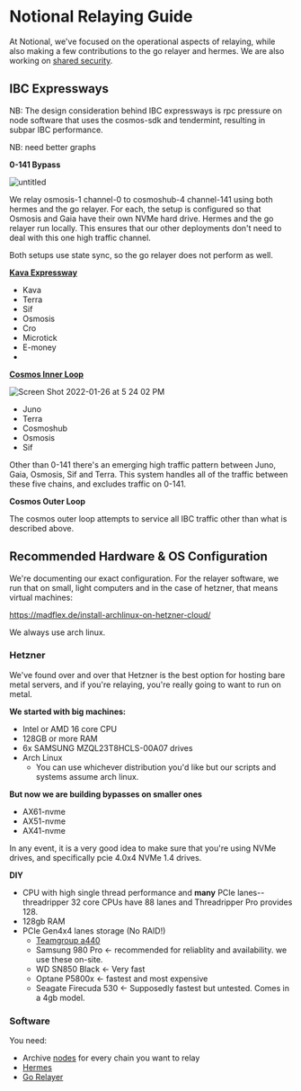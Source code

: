 # Notional Relaying Guide

At Notional, we've focused on the operational aspects of relaying, while also making a few contributions to the go relayer and hermes.  We are also working on [shared security](https://github.com/notional-labs/interchain-security). 


## IBC Expressways
NB: The design consideration behind IBC expressways is rpc pressure on node software that uses the cosmos-sdk and tendermint, resulting in subpar IBC performance. 

NB: need better graphs

**0-141 Bypass**

![untitled](https://user-images.githubusercontent.com/7142025/151144908-7f1239d8-85b6-47ed-9104-bbdfa4d2ce02.png)

We relay osmosis-1 channel-0 to cosmoshub-4 channel-141 using both hermes and the go relayer.  For each, the setup is configured so that Osmosis and Gaia have their own NVMe hard drive.   Hermes and the go relayer run locally. This ensures that our other deployments don't need to deal with this one high traffic channel.

Both setups use state sync, so the go relayer does not perform as well. 


**[Kava Expressway](kava-hwy.notional.ventures)**

* Kava
* Terra
* Sif
* Osmosis
* Cro
* Microtick
* E-money
* 


**[Cosmos Inner Loop](loop-1.notional.ventures)**

![Screen Shot 2022-01-26 at 5 24 02 PM](https://user-images.githubusercontent.com/7142025/151146290-c17340bd-8119-4711-8f96-9f4836beecd2.png)

* Juno
* Terra
* Cosmoshub
* Osmosis
* Sif

Other than 0-141 there's an emerging high traffic pattern between Juno, Gaia, Osmosis, Sif and Terra.  This system handles all of the traffic between these five chains, and excludes traffic on 0-141.

**Cosmos Outer Loop**

The cosmos outer loop attempts to service all IBC traffic other than what is described above.  








## Recommended Hardware & OS Configuration
We're documenting our exact configuration.  For the relayer software, we run that on small, light computers and in the case of hetzner, that means virtual machines:

https://madflex.de/install-archlinux-on-hetzner-cloud/

We always use arch linux. 



### Hetzner

We've found over and over that Hetzner is the best option for hosting bare metal servers, and if you're relaying, you're really going to want to run on metal. 

**We started with big machines:**
* Intel or AMD 16 core CPU
* 128GB or more RAM
* 6x SAMSUNG MZQL23T8HCLS-00A07 drives
* Arch Linux
  * You can use whichever distribution you'd like but our scripts and systems assume arch linux.  

**But now we are building bypasses on smaller ones**
* AX61-nvme
* AX51-nvme
* AX41-nvme

In any event, it is a very good idea to make sure that you're using NVMe drives, and specifically pcie 4.0x4 NVMe 1.4 drives.  

**DIY**
* CPU with high single thread performance and **many** PCIe lanes-- threadripper 32 core CPUs have 88 lanes and Threadripper Pro provides 128.
* 128gb RAM
* PCIe Gen4x4 lanes storage (No RAID!)
  * [Teamgroup a440](https://www.guru3d.com/articles-pages/teamgroup-a440-pro-ps5-4tb-pcie-4-m-2-nvme-review,2.html)
  * Samsung 980 Pro <- recommended for reliablity and availability.  we use these on-site.
  * WD SN850 Black <- Very fast
  * Optane P5800x <- fastest and most expensive
  * Seagate Firecuda 530 <- Supposedly fastest but untested.  Comes in a 4gb model.

### Software
You need:

* Archive [nodes](../node-setup) for every chain you want to relay
* [Hermes](./hermes)
* [Go Relayer](./rly)
